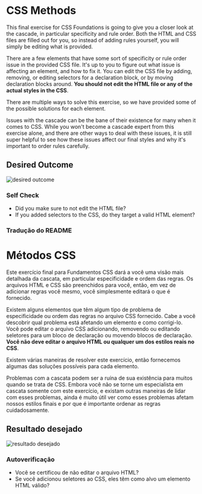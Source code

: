 # CSS Methods

This final exercise for CSS Foundations is going to give you a closer look at the cascade, in particular specificity and rule order. Both the HTML and CSS files are filled out for you, so instead of adding rules yourself, you will simply be editing what is provided.

There are a few elements that have some sort of specificity or rule order issue in the provided CSS file. It's up to you to figure out what issue is affecting an element, and how to fix it. You can edit the CSS file by adding, removing, or editing selectors for a declaration block, or by moving declaration blocks around. **You should not edit the HTML file or any of the actual styles in the CSS**.

There are multiple ways to solve this exercise, so we have provided some of the possible solutions for each element.

Issues with the cascade can be the bane of their existence for many when it comes to CSS. While you won't become a cascade expert from this exercise alone, and there are other ways to deal with these issues, it is still super helpful to see how these issues affect our final styles and why it's important to order rules carefully.

## Desired Outcome

![desired outcome](./desired-outcome.png)

### Self Check

- Did you make sure to not edit the HTML file?
- If you added selectors to the CSS, do they target a valid HTML element?

### Tradução do README

# Métodos CSS

Este exercício final para Fundamentos CSS dará a você uma visão mais detalhada da cascata, em particular especificidade e ordem das regras. Os arquivos HTML e CSS são preenchidos para você, então, em vez de adicionar regras você mesmo, você simplesmente editará o que é fornecido.

Existem alguns elementos que têm algum tipo de problema de especificidade ou ordem das regras no arquivo CSS fornecido. Cabe a você descobrir qual problema está afetando um elemento e como corrigi-lo. Você pode editar o arquivo CSS adicionando, removendo ou editando seletores para um bloco de declaração ou movendo blocos de declaração. **Você não deve editar o arquivo HTML ou qualquer um dos estilos reais no CSS**.

Existem várias maneiras de resolver este exercício, então fornecemos algumas das soluções possíveis para cada elemento.

Problemas com a cascata podem ser a ruína de sua existência para muitos quando se trata de CSS. Embora você não se torne um especialista em cascata somente com este exercício, e existam outras maneiras de lidar com esses problemas, ainda é muito útil ver como esses problemas afetam nossos estilos finais e por que é importante ordenar as regras cuidadosamente.

## Resultado desejado

![resultado desejado](./desired-outcome.png)

### Autoverificação

- Você se certificou de não editar o arquivo HTML?
- Se você adicionou seletores ao CSS, eles têm como alvo um elemento HTML válido?